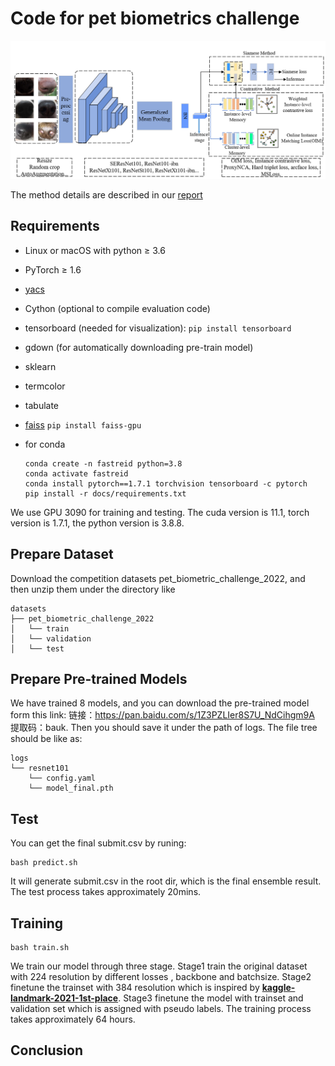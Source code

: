 # Code for pet biometrics challenge
![image-20220531043715690](1.png)

The method details are described in our [report](https://github.com/dashengge/pet-biometrics/blob/main/report.pdf)
## Requirements

- Linux or macOS with python ≥ 3.6

- PyTorch ≥ 1.6

- [yacs](https://github.com/rbgirshick/yacs)

- Cython (optional to compile evaluation code)

- tensorboard (needed for visualization): `pip install tensorboard`

- gdown (for automatically downloading pre-train model)

- sklearn

- termcolor

- tabulate

- [faiss](https://github.com/facebookresearch/faiss) `pip install faiss-gpu`

- for conda

  ```
  conda create -n fastreid python=3.8
  conda activate fastreid
  conda install pytorch==1.7.1 torchvision tensorboard -c pytorch
  pip install -r docs/requirements.txt
  ```

We use GPU 3090 for training and testing. The cuda version is 11.1, torch version is 1.7.1, the python version is 3.8.8.

## Prepare Dataset
Download the competition datasets pet_biometric_challenge_2022, and then unzip them under the directory like
```
datasets
├── pet_biometric_challenge_2022
│   └── train
│   └── validation
│   └── test
```
## Prepare Pre-trained Models

We have trained 8 models, and you can download the pre-trained model form this link: 链接：https://pan.baidu.com/s/1Z3PZLIer8S7U_NdCihgm9A 提取码：bauk. Then you should save it under the path of logs. The file tree should be like as:
```
logs
└── resnet101
    └── config.yaml
    └── model_final.pth
```
## Test
You can get the final submit.csv by runing:

```
bash predict.sh
```

It will generate submit.csv in the root dir, which is the final ensemble result. The test process takes approximately 20mins.

## Training

```
bash train.sh
```

We train our model through three stage. Stage1 train the original dataset with 224 resolution by different losses , backbone and batchsize. Stage2 finetune the trainset with 384 resolution which is  inspired by **[kaggle-landmark-2021-1st-place](https://github.com/ChristofHenkel/kaggle-landmark-2021-1st-place)**. Stage3 finetune the model with trainset and validation set which is assigned with pseudo labels. The training process takes approximately 64 hours.

## Conclusion

